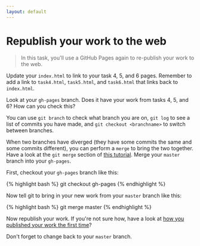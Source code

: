 ```yaml
---
layout: default
---
```


<h1 data-task-number="8">Republish your work to the web</h1>

> In this task, you'll use a GitHub Pages again to re-publish your work to the web.

Update your `index.html` to link to your task 4, 5, and 6 pages. Remember to add a link to `task4.html`, `task5.html`, and `task6.html` that links back to `index.html`.

Look at your `gh-pages` branch. Does it have your work from tasks 4, 5, and 6? How can you check this?

You can use `git branch` to check what branch you are on, `git log` to see a list of commits you have made, and `git checkout <branchname>` to switch between branches.

When two branches have diverged (they have some commits the same and some commits different), you can perform a `merge` to bring the two together. Have a look at the `git merge` section of [this tutorial](https://www.atlassian.com/git/tutorials/using-branches/git-merge). Merge your `master` branch into your `gh-pages`.

First, checkout your `gh-pages` branch like this:

{% highlight bash %}
git checkout gh-pages
{% endhighlight %}

Now tell git to bring in your new work from your `master` branch like this:

{% highlight bash %}
git merge master
{% endhighlight %}

Now republish your work. If you're not sure how, have a look at [how you published your work the first time](publish-your-code-to-a-website.md#publishing-using-github-pages)?

Don't forget to change back to your `master` branch.
